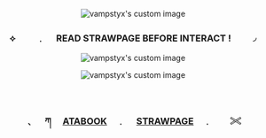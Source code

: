 <!-- level 1: simple bio and stats -->
<p align="center">
  <img src="https://64.media.tumblr.com/2af83e0fb5f5dbae36fee9198b073510/92a4022eeea17dce-72/s2048x3072/1f98b1bb9ac550487fd34892b15a0c0065a70de8.pnj" alt="vampstyx's custom image"/>
</p>

<h3 align="center"> ⟡ 　　﹒  　READ STRAWPAGE BEFORE INTERACT !　　◞ </h3>

<p align="center">
  <img src="https://64.media.tumblr.com/537ed98eef3b4b68baf5910417a96044/6a4882f7400b4ba7-97/s1280x1920/c289a1f7f0d9d9779e0d3e93d6144b931e87d265.pnj" alt="vampstyx's custom image"/>
</p>
<p align="center">
  <img src="https://64.media.tumblr.com/687e91bd367f404b447ee0dfe6eb3130/6a4882f7400b4ba7-a2/s640x960/860d8c7eb81c436e1d988a9aa8cd9f45408708a7.gifv" alt="vampstyx's custom image"/>
</p>

　<h3 align="center">﹑　 ཀ 　[ATABOOK](https://vampstyx.atabook.org/)　﹒ 　[STRAWPAGE](https://gunss.straw.page)　﹒　　𓏵</h3>
